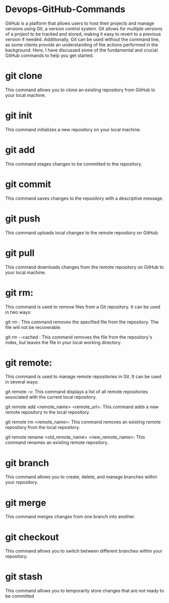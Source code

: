 # Devops-GitHub-Commands

GitHub is a platform that allows users to host their projects and manage versions using Git, a version control system. Git allows for multiple versions of a project to be tracked and stored, making it easy to revert to a previous version if needed. Additionally, Git can be used without the command line, as some clients provide an understanding of the actions performed in the background. Here, I have discussed some of the fundamental and crucial GitHub commands to help you get started.

# git clone
This command allows you to clone an existing repository from GitHub to your local machine.

# git init
This command initializes a new repository on your local machine.

# git add
This command stages changes to be committed to the repository.

# git commit
This command saves changes to the repository with a descriptive message.

# git push
This command uploads local changes to the remote repository on GitHub.

# git pull
This command downloads changes from the remote repository on GitHub to your local machine.


# git rm: 

This command is used to remove files from a Git repository. It can be used in two ways:

git rm <file>: This command removes the specified file from the repository. The file will not be recoverable.

git rm --cached <file>: This command removes the file from the repository's index, but leaves the file in your local working directory.

# git remote:

This command is used to manage remote repositories in Git. It can be used in several ways:

git remote -v: This command displays a list of all remote repositories associated with the current local repository.

git remote add <remote_name> <remote_url>: This command adds a new remote repository to the local repository.

git remote rm <remote_name>: This command removes an existing remote repository from the local repository.

git remote rename <old_remote_name> <new_remote_name>: This command renames an existing remote repository.

# git branch
This command allows you to create, delete, and manage branches within your repository.

# git merge
This command merges changes from one branch into another.

# git checkout
This command allows you to switch between different branches within your repository.

# git stash
This command allows you to temporarily store changes that are not ready to be committed
